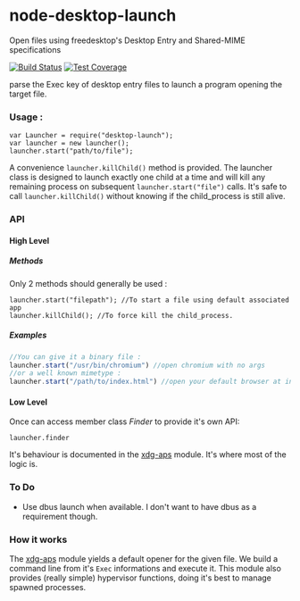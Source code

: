# node-desktop-launch
Open files using freedesktop's Desktop Entry and Shared-MIME specifications

[![Build Status](https://travis-ci.org/Holusion/node-desktop-launch.svg?branch=master)](https://travis-ci.org/Holusion/node-desktop-launch)
[![Test Coverage](https://codeclimate.com/github/Holusion/node-desktop-launch/badges/coverage.svg)](https://codeclimate.com/github/Holusion/node-desktop-launch/coverage)

parse the Exec key of desktop entry files to launch a program opening the target file.

### Usage :

    var Launcher = require("desktop-launch");
    var launcher = new launcher();
    launcher.start("path/to/file");

A convenience ```launcher.killChild()``` method is provided. The launcher class is designed to launch exactly one child at a time and will kill any remaining process on subsequent ```launcher.start("file")``` calls.
It's safe to call ```launcher.killChild()``` without knowing if the child_process is still alive.

### API

#### High Level

##### Methods
Only 2 methods should generally be used :

    launcher.start("filepath"); //To start a file using default associated app
    launcher.killChild(); //To force kill the child_process.

##### Examples

```javascript
//You can give it a binary file :
launcher.start("/usr/bin/chromium") //open chromium with no args
//or a well known mimetype :
launcher.start("/path/to/index.html") //open your default browser at index.html
```

#### Low Level

Once can access member class *Finder* to provide it's own API:

    launcher.finder

It's behaviour is documented in the [xdg-aps](https://www.npmjs.com/package/xdg-apps) module. It's where most of the logic is.

### To Do

- Use dbus launch when available. I don't want to have dbus as a requirement though.

### How it works

The [xdg-aps](https://www.npmjs.com/package/xdg-apps) module yields a default opener for the given file. We build a command line from it's `Exec` informations and execute it. This module also provides (really simple) hypervisor functions, doing it's best to manage spawned processes.
